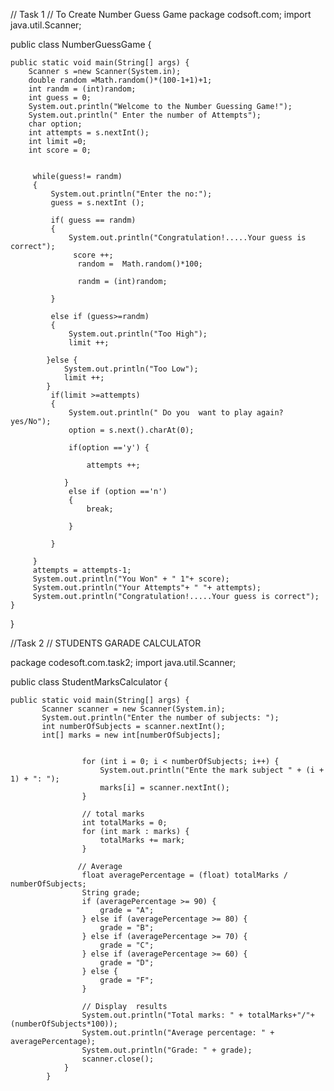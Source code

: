 // Task 1
// To Create Number Guess Game
package codsoft.com;
import java.util.Scanner;

public class NumberGuessGame {

	public static void main(String[] args) {
		Scanner s =new Scanner(System.in);
		double random =Math.random()*(100-1+1)+1;
		int randm = (int)random;
		int guess = 0; 
		System.out.println("Welcome to the Number Guessing Game!");
		System.out.println(" Enter the number of Attempts");
		char option;
		int attempts = s.nextInt();
		int limit =0;
		int score = 0;
		
		
		 while(guess!= randm)
		 {
			 System.out.println("Enter the no:");
			 guess = s.nextInt ();
			 
			 if( guess == randm)
			 {
				 System.out.println("Congratulation!.....Your guess is correct");
				  score ++;
				   random =  Math.random()*100;
				   
				   randm = (int)random;
				   
			 } 
			 
			 else if (guess>=randm) 
			 {
				 System.out.println("Too High");
				 limit ++;
				 
			}else {
				System.out.println("Too Low");
				limit ++;
			}
			 if(limit >=attempts)
			 {
				 System.out.println(" Do you  want to play again? yes/No");
				 option = s.next().charAt(0);
				 
				 if(option =='y') {
					 
					 attempts ++;
					 
				}
				 else if (option =='n')
				 {
					 break;
					 
				 }
				 
			 }
		
		 }
		 attempts = attempts-1;
		 System.out.println("You Won" + " 1"+ score);
		 System.out.println("Your Attempts"+ " "+ attempts);
		 System.out.println("Congratulation!.....Your guess is correct");
	}

}


//Task 2
// STUDENTS GARADE CALCULATOR

package codesoft.com.task2;
import java.util.Scanner;



public class StudentMarksCalculator {

    public static void main(String[] args) {
		   Scanner scanner = new Scanner(System.in);
           System.out.println("Enter the number of subjects: ");
		   int numberOfSubjects = scanner.nextInt();
           int[] marks = new int[numberOfSubjects];

			        
			        for (int i = 0; i < numberOfSubjects; i++) {
			            System.out.println("Ente the mark subject " + (i + 1) + ": ");
			            marks[i] = scanner.nextInt();
			        }

			        // total marks
			        int totalMarks = 0;
			        for (int mark : marks) {
			            totalMarks += mark;
			        }

			       // Average
			        float averagePercentage = (float) totalMarks / numberOfSubjects;
                    String grade;
			        if (averagePercentage >= 90) {
			            grade = "A";
			        } else if (averagePercentage >= 80) {
			            grade = "B";
			        } else if (averagePercentage >= 70) {
			            grade = "C";
			        } else if (averagePercentage >= 60) {
			            grade = "D";
			        } else {
			            grade = "F";
			        }

			        // Display  results
			        System.out.println("Total marks: " + totalMarks+"/"+(numberOfSubjects*100));
			        System.out.println("Average percentage: " + averagePercentage);
			        System.out.println("Grade: " + grade);
			        scanner.close();
			    }
			}

		


